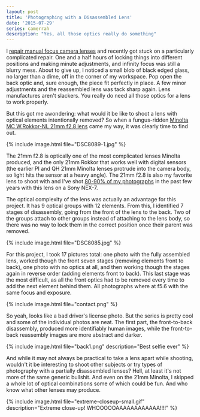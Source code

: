 ```yaml
---
layout: post
title: 'Photographing with a Disassembled Lens'
date: '2015-07-29'
series: camerrah
description: "Yes, all those optics really do something"
---
```

I [repair manual focus camera lenses][youtube] and recently got stuck on a  particularly complicated repair. One and a half hours of locking things into different positions and making minute adjustments, and infinity focus was still a blurry mess. About to give up, I noticed a small blob of black edged glass, no larger than a dime, off in the corner of my workspace. Pop open the back optic and, sure enough, the piece fit perfectly in place. A few minor adjustments and the reassembled lens was tack sharp again. Lens manufactures aren't slackers. You really do need all those optics for a lens to work properly.

But this got me awondering: what would it be like to shoot a lens with optical elements intentionally removed? So when a fungus-ridden [Minolta MC W.Rokkor-NL 21mm f2.8 lens][rokkor21] came my way, it was clearly time to find out.

{% include image.html file="DSC8089-1.jpg" %}

The 21mm f2.8 is optically one of the most complicated lenses Minolta produced, and the only 21mm Rokkor that works well with digital sensors (the earlier PI and QH 21mm Minolta lenses protrude into the camera body, so light hits the sensor at a heavy angle). The 21mm f2.8 is also my favorite lens to shoot with and I've shot [80-90% of my photographs][photography] in the past few years with this lens on a Sony NEX-7.

The optical complexity of the lens was actually an advantage for this project. It has 9 optical groups with 12 elements. From this, I identified 7 stages of disassembly, going from the front of the lens to the back. Two of the groups  attach to other groups instead of attaching to the lens body, so there was no way to lock them in the correct position once their parent was removed.

{% include image.html file="DSC8085.jpg" %}

For this project, I took 17 pictures total: one photo with the fully assembled lens, worked though the front seven stages (removing elements front to back), one photo with no optics at all, and then working though the stages again in reverse order (adding elements front to back). This last stage was the most difficult, as all the front optics had to be removed every time to add the next element behind them. All photographs where at f5.6 with the same focus and exposure.

{% include image.html file="contact.png" %}

So yeah, looks like a bad driver's license photo. But the series is pretty cool and some of the individual photos are neat. The first part, the front-to-back disassembly, produced more identifiably human images, while the front-to-back reassembly images are more abstract and darker.

{% include image.html file="back1.png" description="Best selfie ever" %}

And while it may not always be practical to take a lens apart while shooting, wouldn't it be interesting to shoot other subjects or try types of photography with a partially disassembled lenses? Hell, at least it's not more of the same generic bullshit. And even on the 21mm Minolta, I skipped a whole lot of optical combinations some of which could be fun. And who know what other lenses may produce.

{% include image.html file="extreme-closeup-small.gif" description="Extreme close-up! WHOOOOOAAAAAAAAAAAA!!!!" %}

[youtube]: https://www.youtube.com/playlist?list=PLWUxAx7ODw3sMT6V2XrQQb2xztW9lSHtQ
[rokkor21]: https://youtu.be/thMNRFRm45c

[photography]: https://photography.mattbierner.com